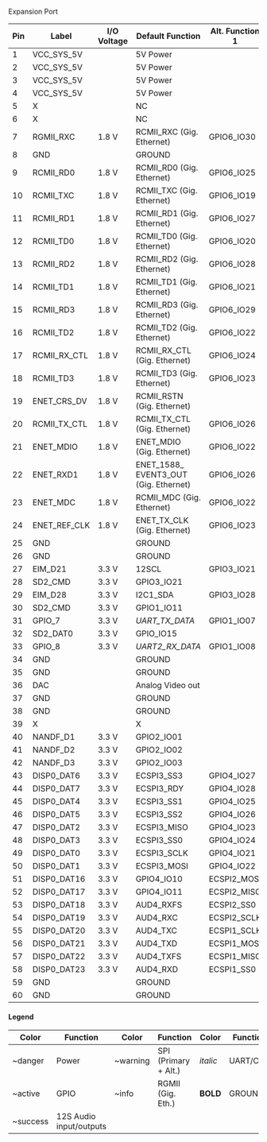Expansion Port


| **Pin** | **Label**    | **I/O Voltage** | **Default Function** | **Alt. Function 1** | **Alt. Function 2** |
|---------|--------------|-----------------|----------------------|---------------------|---------------------| 
| 1        |VCC_SYS_5V   |                 | 5V Power     |                     |                     | 
| 2        |VCC_SYS_5V   |                 | 5V Power     |                     |                     | 
| 3        |VCC_SYS_5V   |                 | 5V Power      |                     |                     | 
| 4        |VCC_SYS_5V   |                 | 5V Power     |                     |                     | 
| 5       |X            |                 | NC                   |                     |                     | 
| 6       |X            |                 | NC                   |                     |                     | 
| 7       | RGMII_RXC    | 1.8 V           | RCMII_RXC (Gig. Ethernet)  | GPIO6_IO30          |                     | 
| 8        | GND          |                 | GROUND           |                     |                     | 
| 9       | RCMII_RD0    | 1.8 V           | RCMII_RD0 (Gig. Ethernet)      | GPIO6_IO25          |                     | 
| 10      | RCMII_TXC    | 1.8 V           | RCMII_TXC (Gig. Ethernet)      | GPIO6_IO19          |                     | 
| 11      | RCMII_RD1    | 1.8 V           | RCMII_RD1 (Gig. Ethernet)      | GPIO6_IO27          |                     | 
| 12      | RCMII_TD0    | 1.8 V           | RCMII_TD0 (Gig. Ethernet)      | GPIO6_IO20          |                     | 
| 13      | RCMII_RD2    | 1.8 V           | RCMII_RD2 (Gig. Ethernet)      | GPIO6_IO28          |                     | 
| 14      | RCMII_TD1    | 1.8 V           | RCMII_TD1 (Gig. Ethernet)      | GPIO6_IO21          |                     | 
| 15      | RCMII_RD3    | 1.8 V           | RCMII_RD3 (Gig. Ethernet)      | GPIO6_IO29          |                     | 
| 16      | RCMII_TD2    | 1.8 V           | RCMII_TD2 (Gig. Ethernet)      | GPIO6_IO22          |                     | 
| 17      | RCMII_RX_CTL | 1.8 V           | RCMII_RX_CTL (Gig. Ethernet)   | GPIO6_IO24          |                     | 
| 18      | RCMII_TD3    | 1.8 V           | RCMII_TD3 (Gig. Ethernet)     | GPIO6_IO23          |                     | 
| 19      | ENET_CRS_DV  | 1.8 V           | RCMII_RSTN (Gig. Ethernet)     |                     |                     | 
| 20      | RCMII_TX_CTL | 1.8 V           | RCMII_TX_CTL (Gig. Ethernet)    | GPIO6_IO26          |                     | 
| 21      | ENET_MDIO    | 1.8 V           | ENET_MDIO (Gig. Ethernet)     | GPIO6_IO22          |                     | 
| 22      | ENET_RXD1    | 1.8 V           | ENET_1588_ EVENT3_OUT (Gig. Ethernet)  | GPIO6_IO26          |                     | 
| 23      | ENET_MDC     | 1.8 V           | RCMII_MDC  (Gig. Ethernet)     | GPIO6_IO22          |                     | 
| 24      | ENET_REF_CLK | 1.8 V           | ENET_TX_CLK (Gig. Ethernet)     | GPIO6_IO23          |                     | 
| 25       |GND          |                 | GROUND           |                     |                     | 
| 26       |GND          |                 | GROUND           |                     |                     | 
| 27      | EIM_D21      | 3.3 V           | 12SCL                | GPIO3_IO21          |                     | 
| 28      | SD2_CMD      | 3.3 V           | GPIO3_IO21           |                     |                     | 
| 29      | EIM_D28      | 3.3 V           | I2C1_SDA             | GPIO3_IO28          |                     | 
| 30      | SD2_CMD      | 3.3 V           | GPIO1_IO11           |                     |                     | 
| 31      | GPIO_7       | 3.3 V           | *UART_TX_DATA*       | GPIO1_IO07          |*FLEXCAN1_TX*  | 
| 32      | SD2_DAT0     | 3.3 V           | GPIO_IO15            |                     |                     | 
| 33      | GPIO_8       | 3.3 V           | *UART2_RX_DATA*      | GPIO1_IO08       | *FLEXCAN1_RX*| 
| 34       |GND          |                 | GROUND           |                     |                     | 
| 35       |GND          |                 | GROUND           |                     |                     | 
| 36      | DAC          |                 | Analog Video out     |                     |                     | 
| 37       |GND          |                 | GROUND            |                     |                     | 
| 38      |GND          |                 | GROUND           |                     |                     | 
| 39      | X            |                 | X                   |                     |                     | 
| 40      | NANDF_D1     | 3.3 V           | GPIO2_IO01    |                     |                     | 
| 41      | NANDF_D2     | 3.3 V           | GPIO2_IO02    |                     |                     | 
| 42      | NANDF_D3     | 3.3 V           | GPIO2_IO03    |                     |                     | 
| 43      | DISP0_DAT6   | 3.3 V           | ECSPI3_SS3   | GPIO4_IO27   |                     | 
| 44      | DISP0_DAT7   | 3.3 V           | ECSPI3_RDY   | GPIO4_IO28   |                     | 
| 45      | DISP0_DAT4   | 3.3 V           | ECSPI3_SS1   | GPIO4_IO25   |                     | 
| 46      | DISP0_DAT5   | 3.3 V           | ECSPI3_SS2 | GPIO4_IO26   |                     | 
| 47      | DISP0_DAT2   | 3.3 V           | ECSPI3_MISO  | GPIO4_IO23  |                     | 
| 48      | DISP0_DAT3   | 3.3 V           | ECSPI3_SS0   | GPIO4_IO24   |                     | 
| 49      | DISP0_DAT0   | 3.3 V           | ECSPI3_SCLK | GPIO4_IO21   |                     | 
| 50      | DISP0_DAT1   | 3.3 V           | ECSPI3_MOSI  | GPIO4_IO22   |                     | 
| 51      | DISP0_DAT16  | 3.3 V           | GPIO4_IO10   | ECSPI2_MOSI  |                     | 
| 52      | DISP0_DAT17  | 3.3 V           | GPIO4_IO11    | ECSPI2_MISO  |                     | 
| 53      | DISP0_DAT18  | 3.3 V           | AUD4_RXFS    | ECSPI2_SS0   | GPIO4_IO12   | 
| 54      | DISP0_DAT19  | 3.3 V           | AUD4_RXC     | ECSPI2_SCLK  | GPIO4_IO13   | 
| 55      | DISP0_DAT20  | 3.3 V           | AUD4_TXC     | ECSPI1_SCLK  | GPIO4_IO14   | 
| 56      | DISP0_DAT21  | 3.3 V           | AUD4_TXD     | ECSPI1_MOSI  | GPIO4_IO15   | 
| 57      | DISP0_DAT22  | 3.3 V           | AUD4_TXFS    | ECSPI1_MISO  | GPIO4_IO16  | 
| 58      | DISP0_DAT23  | 3.3 V           | AUD4_RXD     | ECSPI1_SS0  | GPIO4_IO17   | 
| 59      | GND          |                 | GROUND           |                      |                     | 
| 60      | GND          |                 | GROUND           |                      |                     | 


#### Legend

| Color    | Function                | Color    | Function             | Color    | Function | 
|----------|-------------------------|----------|----------------------|----------|----------| 
| ~danger  | Power                   | ~warning | SPI (Primary + Alt.) | *italic* | UART/CAN | 
| ~active  | GPIO                    | ~info    | RGMII (Gig. Eth.)    | **BOLD** | GROUND   | 
| ~success | 12S Audio input/outputs |          |                      |          |          | 